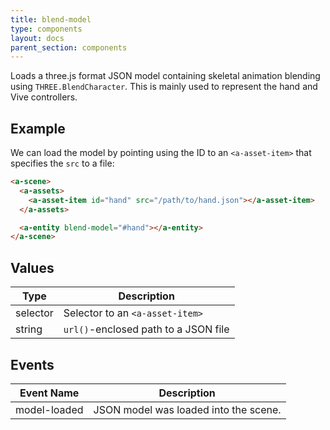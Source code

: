 ```yaml
---
title: blend-model
type: components
layout: docs
parent_section: components
---
```


Loads a three.js format JSON model containing skeletal animation blending using
`THREE.BlendCharacter`. This is mainly used to represent the hand and Vive
controllers.

## Example

We can load the model by pointing using the ID to an `<a-asset-item>` that
specifies the `src` to a file:

```html
<a-scene>
  <a-assets>
    <a-asset-item id="hand" src="/path/to/hand.json"></a-asset-item>
  </a-assets>

  <a-entity blend-model="#hand"></a-entity>
</a-scene>
```

## Values

| Type     | Description                             |
|----------|-----------------------------------------|
| selector | Selector to an `<a-asset-item>`         |
| string   | `url()`-enclosed path to a JSON file    |

## Events

| Event Name   | Description                                                                                 |
| ----------   | ------------------------------------------------------------------------------------------- |
| model-loaded | JSON model was loaded into the scene.                                                  |

